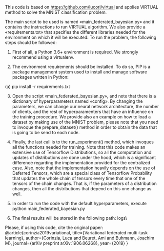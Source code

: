 This code is based on https://github.com/lucori/virtual and applies VIRTUAL method to solve the MNIST classification problem.

The main script to be used is named «main_federated_bayesian.py» and it contains the instructions to run VIRTUAL algorithm. We also provide a «requirements.txt» that specifies the different libraries needed for the environment on which it will be executed. To run the problem, the following steps should be followed:

1. First of all, a Python 3.6+ environment is required. We strongly recommend using a virtualenv.

2. The environment requirements should be installed. To do so, PIP is a package management system used to install and manage software packages written in Python:

(a) pip install -r requirements.txt

3. Open the script «main_federated_bayesian.py», and note that there is a dictionary of hyperparameters named «config». By changing the parameters, we can change our neural network architecture, the number of clients, and the rest of hyperparamenters that have an influence on the training procedure. We provide also an example on how to load a dataset by making use of the MNIST problem, please note that you need to invoque the prepare_dataset() method in order to obtain the data that is going to be send to each node.

4. Finally, the last call is to the run_experiment() method, which invoques all the functions needed for training. Note that this code makes an extensive use of Tensorflow Distributions, so all the computation and updates of distributions are done under the hood, which is a significant difference regarding the implementation provided for the centralized case. Also, note that the implementation heavily depends on the use of Deferred Tensors, which are a special class of Tensorflow Probability that updates the whole chain of tensors every time that one of the tensors of the chain changes. That is, if the parameters of a distribution changes, then all the distributions that depend on this one change as well.

5. In order to run the code with the default hyperparameters, execute python main_federated_bayesian.py

6. The final results will be stored in the following path: logs\

Please, if using this code, cite the original paper:
@article{corinzia2019variational,
  title={Variational federated multi-task learning},
  author={Corinzia, Luca and Beuret, Ami and Buhmann, Joachim M},
  journal={arXiv preprint arXiv:1906.06268},
  year={2019}
}
